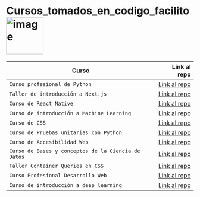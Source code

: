 # Cursos_tomados_en_codigo_facilito <img width="100" alt="image" src="https://media1.giphy.com/media/hiJ9ypGI5tIKdwKoK2/giphy.gif?cid=ecf05e47wy1cdaq4mev34rdgcbcwh9u4jribhlilwhmxfly6&rid=giphy.gif&ct=s"> 

| Curso | Link al repo |
| ------------- | -----:|
|`Curso profesional de Python`|[Link al repo](https://github.com/HannyCarballo/Curso-profesional-de-Python)|
|`Taller de introducción a Next.js`|[Link al repo](https://github.com/HannyCarballo/nextjs-initial-workshop)|
|`Curso de React Native`|[Link al repo](https://github.com/HannyCarballo/Curso_de_React_Native)|
|`Curso de introducción a Machine Learning`|[Link al repo](https://github.com/HannyCarballo/Curso_de_introduccion_a_Machine_Learning)|
|`Curso de CSS`|[Link al repo](https://github.com/HannyCarballo/Curso_de_CSS_a_fondo)|
|`Curso de Pruebas unitarias con Python`|[Link al repo](https://github.com/HannyCarballo/Curso_de_pruebas_unitarias_en_Python)|
|`Curso de Accesibilidad Web`|[Link al repo](https://github.com/HannyCarballo/Curso_de_Accesibilidad_Web)|
|`Curso de Bases y conceptos de la Ciencia de Datos`|[Link al repo](https://github.com/HannyCarballo/Curso_de_Bases_y_conceptos_de_la_Ciencia_de_Datos)|
|`Taller Container Queries en CSS`|[Link al repo](https://github.com/HannyCarballo/Taller_Container_Queries_en_CSS)|
|`Curso Profesional Desarrollo Web`|[Link al repo](https://github.com/HannyCarballo/Curso_Profesional_Desarrollo_Web)|
|`Curso de introducción a deep learning`|[Link al repo](https://github.com/HannyCarballo/Curso_de_introduccion_a_deep_learning)|

